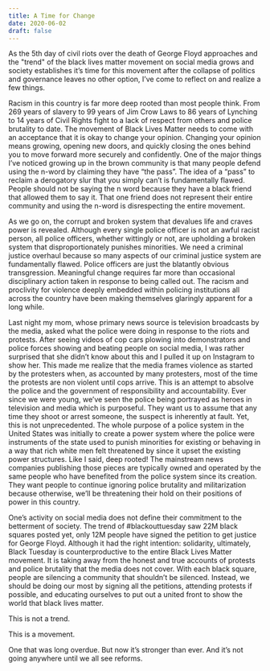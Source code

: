 ```yaml
---
title: A Time for Change
date: 2020-06-02
draft: false
---
```


As the 5th day of civil riots over the death of George Floyd approaches and the "trend" of the black lives matter movement on social media grows and society establishes it’s time for this movement after the collapse of politics and governance leaves no other option, I’ve come to reflect on and realize a few things. 

<!---more--->

Racism in this country is far more deep rooted than most people think. From 269 years of slavery to 99 years of Jim Crow Laws to 86 years of Lynching to 14 years of Civil Rights fight to a lack of respect from others and police brutality to date. The movement of Black Lives Matter needs to come with an acceptance that it is okay to change your opinion. Changing your opinion means growing, opening new doors, and quickly closing the ones behind you to move forward more securely and confidently. One of the major things I’ve noticed growing up in the brown community is that many people defend using the n-word by claiming they have “the pass”. The idea of a “pass” to reclaim a derogatory slur that you simply can’t is fundamentally flawed. People should not be saying the n word because they have a black friend that allowed them to say it. That one friend does not represent their entire community and using the n-word is disrespecting the entire movement. 

 As we go on, the corrupt and broken system that devalues life and craves power is revealed. Although every single police officer is not an awful racist person, all police officers, whether wittingly or not, are upholding a broken system that disproportionately punishes minorities. We need a criminal justice overhaul because so many aspects of our criminal justice system are fundamentally flawed. Police officers are just the blatantly obvious transgression. Meaningful change requires far more than occasional disciplinary action taken in response to being called out. The racism and proclivity for violence deeply embedded within policing institutions all across the country have been making themselves glaringly apparent for a long while. 

Last night my mom, whose primary news source is television broadcasts by the media, asked what the police were doing in response to the riots and protests. After seeing videos of cop cars plowing into demonstrators and police forces showing and beating people on social media, I was rather surprised that she didn’t know about this and I pulled it up on Instagram to show her. This made me realize that the media frames violence as started by the protesters when, as accounted by many protesters, most of the time the protests are non violent until cops arrive. This is an attempt to absolve the police and the government of responsibility and accountability. Ever since we were young, we’ve seen the police being portrayed as heroes in television and media which is purposeful. They want us to assume that any time they shoot or arrest someone, the suspect is inherently at fault. Yet, this is not unprecedented. The whole purpose of a police system in the United States was initially to create a power system where the police were instruments of the state used to punish minorities for existing or behaving in a way that rich white men felt threatened by since it upset the existing power structures. Like I said, deep rooted! The mainstream news companies publishing those pieces are typically owned and operated by the same people who have benefited from the police system since its creation. They want people to continue ignoring police brutality and militarization because otherwise, we’ll be threatening their hold on their positions of power in this country.

One’s activity on social media does not define their commitment to the betterment of society. The trend of #blackouttuesday saw 22M black squares posted yet, only 12M people have signed the petition to get justice for George Floyd. Although it had the right intention: solidarity, ultimately, Black Tuesday is counterproductive to the entire Black Lives Matter movement. It is taking away from the honest and true accounts of protests and police brutality that the media does not cover. With each black square, people are silencing a community that shouldn’t be silenced. Instead, we should be doing our most by signing all the petitions, attending protests if possible, and educating ourselves to put out a united front to show the world that black lives matter.

This is not a trend. 

This is a movement. 

One that was long overdue. But now it’s stronger than ever. And it’s not going anywhere until we all see reforms.